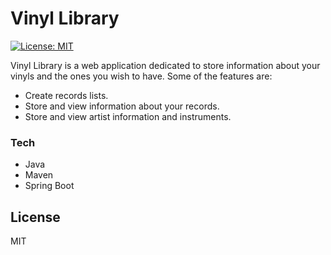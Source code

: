 # Vinyl Library
[![License: MIT](https://img.shields.io/badge/License-MIT-yellow.svg)](https://opensource.org/licenses/MIT) 

Vinyl Library is a web application dedicated to store information about your vinyls and the ones you wish to have. Some of the features are:

  - Create records lists.
  - Store and view information about your records.
  - Store and view artist information and instruments.

### Tech

* Java
* Maven
* Spring Boot

License
----

MIT
